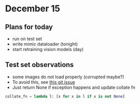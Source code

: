 # December 15 

## Plans for today

- run on test set
- write mimic dataloader (tonight)
- start retraining vision models (day)

## Test set observations

- some images do not load properly (corrupted maybe?)
- To avoid this, see [this git issue](https://github.com/pytorch/pytorch/issues/1137)
- Just return None if exception happens and update collate fn

```python
collate_fn = lambda l: [x for x in l if x is not None]
```
